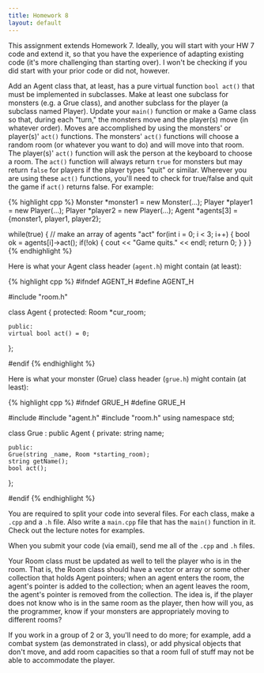 ```yaml
---
title: Homework 8
layout: default
---
```


This assignment extends Homework 7. Ideally, you will start with your HW 7 code
and extend it, so that you have the experience of adapting existing code (it's
more challenging than starting over). I won't be checking if you did start with
your prior code or did not, however.

Add an Agent class that, at least, has a pure virtual function `bool act()`
that must be implemented in subclasses. Make at least one subclass for monsters
(e.g. a Grue class), and another subclass for the player (a subclass named
Player). Update your `main()` function or make a Game class so that, during
each "turn," the monsters move and the player(s) move (in whatever order).
Moves are accomplished by using the monsters' or player(s)' `act()` functions.
The monsters' `act()` functions will choose a random room (or whatever you want
to do) and will move into that room. The player(s)' `act()` function will ask
the person at the keyboard to choose a room. The `act()` function will always
return `true` for monsters but may return `false` for players if the player
types "quit" or similar. Wherever you are using these `act()` functions, you'll
need to check for true/false and quit the game if `act()` returns false. For
example:

{% highlight cpp %}
Monster *monster1 = new Monster(...);
Player *player1 = new Player(...);
Player *player2 = new Player(...);
Agent *agents[3] = {monster1, player1, player2};

while(true)
{
    // make an array of agents "act"
    for(int i = 0; i < 3; i++)
    {
        bool ok = agents[i]->act();
        if(!ok)
        {
            cout << "Game quits." << endl;
            return 0;
        }
    }
}
{% endhighlight %}

Here is what your Agent class header (`agent.h`) might contain (at least):

{% highlight cpp %}
#ifndef AGENT_H
#define AGENT_H

#include "room.h"

class Agent
{
    protected:
    Room *cur_room;

    public:
    virtual bool act() = 0;
};

#endif
{% endhighlight %}

Here is what your monster (Grue) class header (`grue.h`) might contain (at
least):

{% highlight cpp %}
#ifndef GRUE_H
#define GRUE_H

#include <string>
#include "agent.h"
#include "room.h"
using namespace std;

class Grue : public Agent
{
    private:
    string name;

    public:
    Grue(string _name, Room *starting_room);
    string getName();
    bool act();
};

#endif
{% endhighlight %}

You are required to split your code into several files. For each class, make a
`.cpp` and a `.h` file. Also write a `main.cpp` file that has the `main()`
function in it. Check out the lecture notes for examples.

When you submit your code (via email), send me all of the `.cpp` and `.h`
files.

Your Room class must be updated as well to tell the player who is in the room.
That is, the Room class should have a vector or array or some other collection
that holds Agent pointers; when an agent enters the room, the agent's pointer
is added to the collection; when an agent leaves the room, the agent's pointer
is removed from the collection. The idea is, if the player does not know who is
in the same room as the player, then how will you, as the programmer, know if
your monsters are appropriately moving to different rooms?

If you work in a group of 2 or 3, you'll need to do more; for example, add a
combat system (as demonstrated in class), or add physical objects that don't
move, and add room capacities so that a room full of stuff may not be able to
accommodate the player.

